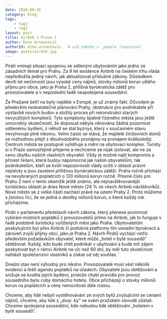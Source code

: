 ```yaml
---
date: 2018-08-26
category: blog
tags:
    - tag1
    - tag2
layout: post
title: Airbnb v Praze 2
author: Dino Arnautovič
authorId: dino.arnautovic   # uid nekoho z _people (nepoviné)
image: posts/airbnb.jpg
---
```



Piráti vnímají situaci spojenou se sdíleným ubytováním jako jedno ze zásadních témat pro Prahu. Za 9 let existence Airbnb na českém trhu vláda nepředložila jediný návrh, jak aktualizovat příslušné zákony. Důsledkem devíti let nečinnosti jsou vysoké ceny nájmů, stovky milionů korun ušlého příjmu pro obce, jako je Praha 2, přílišná byrokratická zátěž pro provozovatele a v neposlední řadě nespokojená sousedství.

Že Pražané šetří na byty nejdéle v Evropě, je už známý fakt. Důvodem je především nedostatečné plánování Prahy, obstrukce pro podnikatele při výstavbě nových budov a složitý proces při rekonstrukci starých nevyužitých komplexů. Tyto symptomy špatně řízeného města jsou ještě umocněny skutečností, že doposud nebyla věnována žádná pozornost sdílenému bydlení, z něhož se stal byznys, který v současném stavu nevyhovuje plně nikomu. Velmi často se stává, že majitelé činžovních domů se rozhodnou přejít z dlouhodobého pronájmu na pronájem krátkodobý. Centrum města se postupně vylidňuje a mění na ubytovací komplex. Turisty si v Praze samozřejmě přejeme a nechceme se nijak izolovat, ale ne za cenu úbytku našich vlastních obyvatel. Vždy je možné najít kompromis a přinést řešení, která budou nápomocná jak našim obyvatelům, tak podnikatelům, kteří se kvůli nepozornosti vlády ocitli v oblasti právní nejistoty a jsou zaveleni přílišnou byrokratickou zátěží.
Praha ročně přichází na nevybraných poplatcích o 120 milionů korun ročně. Přesné číslo pro Prahu 2 není v tento okamžik ještě známo, ale nejnavštěvovanější turistickou oblastí je dnes Nové město (24 % ze všech Airbnb návštěvníků). Nové město se z velké části nachází právě na území Prahy 2. Proto můžeme s jistotou říci, že se jedná o desítky milionů korun, o které každý rok přicházíme.

Piráti v parlamentu představili návrh zákona, který přenese povinnost vybírání místních poplatků z provozovatelů přímo na Airbnb, jak to funguje v řadě podobně turisticky vytížených měst jako Praha. Ubytovatelům poskytujícím byt přes Airbnb či podobné platformy tím usnadní byrokracii a zároveň zvýší příjmy obcí, jako je Praha 2. Návrh Pirátů vychází vstříc především požadavkům obyvatel, které může „hotel v bytě sousedů“ obtěžovat. Každý, kdo bude chtít podnikat v ubytování a bude mít zájem poskytovat byt v rámci Airbnb na víc než 60 dní, by měl tuto skutečnost nahlásit společenství vlastníků a získat od něj souhlas.¨

Dnešní stav není výhodný pro nikoho. Provozovatelé musí vést několik evidencí a řešit agendu poplatků na úřadech. Obyvatelé jsou obtěžováni a snižuje se kvalita jejich bydlení, protože chybí pravidla pro provoz sousedního bytu coby domácího hotelu. Obce přicházejí o stovky milionů korun na poplatcích a ceny nemovitostí dále rostou.

Chceme, aby lidé nebyli vystěhováváni ze svých bytů zvyšujícími se cenami nájmů, chceme, aby lidé z „dvoj- ky“ ve svém pražském obvodě zůstali. Chceme spokojená sousedství, kde nebudou lidé obtěžováni „hotelem v bytě sousedů“.
